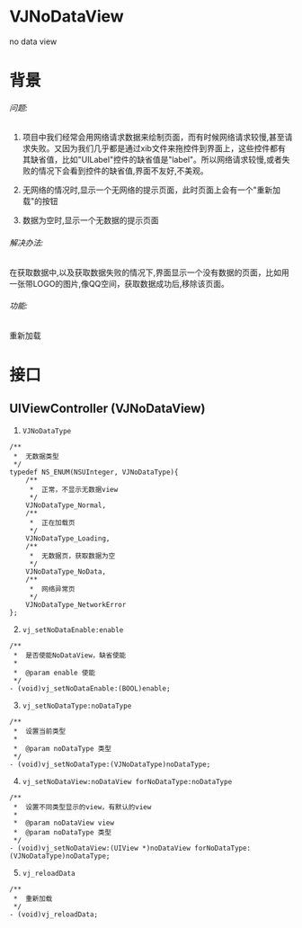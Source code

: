 VJNoDataView
============

no data view

# 背景

###### 问题:

1. 项目中我们经常会用网络请求数据来绘制页面，而有时候网络请求较慢,甚至请求失败。又因为我们几乎都是通过xib文件来拖控件到界面上，这些控件都有其缺省值，比如"UILabel"控件的缺省值是"label"。所以网络请求较慢,或者失败的情况下会看到控件的缺省值,界面不友好,不美观。

2. 无网络的情况时,显示一个无网络的提示页面，此时页面上会有一个"重新加载"的按钮

3. 数据为空时,显示一个无数据的提示页面

###### 解决办法:

在获取数据中,以及获取数据失败的情况下,界面显示一个没有数据的页面，比如用一张带LOGO的图片,像QQ空间，获取数据成功后,移除该页面。

###### 功能:

重新加载

# 接口

## UIViewController (VJNoDataView)

1. `VJNoDataType`

```
/**
 *  无数据类型
 */
typedef NS_ENUM(NSUInteger, VJNoDataType){
    /**
     *  正常，不显示无数据view
     */
    VJNoDataType_Normal,
    /**
     *  正在加载页
     */
    VJNoDataType_Loading,
    /**
     *  无数据页，获取数据为空
     */
    VJNoDataType_NoData,
    /**
     *  网络异常页
     */
    VJNoDataType_NetworkError
};
```

2. `vj_setNoDataEnable:enable`

```
/**
 *  是否使能NoDataView，缺省使能
 *
 *  @param enable 使能
 */
- (void)vj_setNoDataEnable:(BOOL)enable;
```

3. `vj_setNoDataType:noDataType`

```
/**
 *  设置当前类型
 *
 *  @param noDataType 类型
 */
- (void)vj_setNoDataType:(VJNoDataType)noDataType;
```

4. `vj_setNoDataView:noDataView forNoDataType:noDataType`

```
/**
 *  设置不同类型显示的view，有默认的view
 *
 *  @param noDataView view
 *  @param noDataType 类型
 */
- (void)vj_setNoDataView:(UIView *)noDataView forNoDataType:(VJNoDataType)noDataType;
```

5. `vj_reloadData`

```
/**
 *  重新加载
 */
- (void)vj_reloadData;
```